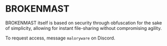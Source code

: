 # BROKENMAST
BROKENMAST itself is based on security through obfuscation for the sake of simplicity, allowing for instant file-sharing without compromising agility.

To request access, message `maloryware` on Discord.

